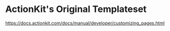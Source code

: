 # ActionKit's Original Templateset

https://docs.actionkit.com/docs/manual/developer/customizing_pages.html
